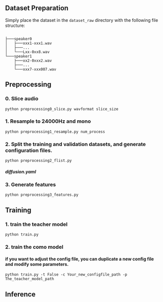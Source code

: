 ## Dataset Preparation

Simply place the dataset in the `dataset_raw` directory with the following file structure:

```

├───speaker0
│   ├───xxx1-xxx1.wav
│   ├───...
│   └───Lxx-0xx8.wav
└───speaker1
    ├───xx2-0xxx2.wav
    ├───...
    └───xxx7-xxx007.wav
```


##  Preprocessing

### 0. Slice audio

```shell
python preprocessing0_slice.py wavformat slice_size
```

### 1. Resample to 24000Hz and mono

```shell
python preprocessing1_resample.py num_process
```



### 2. Split the training and validation datasets, and generate configuration files.

```shell
python preprocessing2_flist.py
```

##### diffusion.yaml



### 3. Generate features

```shell
python preprocessing3_features.py 
```


## Training

### 1. train the teacher model

```shell
python train.py
```


### 2. train the como model

#### if you want to adjust the config file, you can duplicate a new config file and modify some parameters.

```shell
python train.py -t False -c Your_new_configfile_path -p The_teacher_model_path 
```

## Inference

